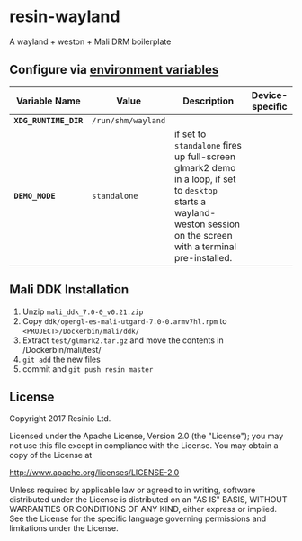 # resin-wayland
A wayland + weston + Mali DRM boilerplate

## Configure via [environment variables](https://docs.resin.io/management/env-vars/)
Variable Name | Value | Description | Device-specific
------------ | ------------- | ------------- | -------------
**`XDG_RUNTIME_DIR`** | `/run/shm/wayland` |  |
**`DEMO_MODE`** | `standalone` | if set to `standalone` fires up full-screen glmark2 demo in a loop, if set to `desktop` starts a wayland-weston session on the screen with a terminal pre-installed. |

## Mali DDK Installation

1. Unzip `mali_ddk_7.0-0_v0.21.zip`
2. Copy `ddk/opengl-es-mali-utgard-7.0-0.armv7hl.rpm` to `<PROJECT>/Dockerbin/mali/ddk/`
3. Extract `test/glmark2.tar.gz` and move the contents in <PROJECT>/Dockerbin/mali/test/
4. `git add` the new files
5. commit and `git push resin master`

## License

Copyright 2017 Resinio Ltd.

Licensed under the Apache License, Version 2.0 (the "License"); you may not use this file except in compliance with the License. You may obtain a copy of the License at

<http://www.apache.org/licenses/LICENSE-2.0>

Unless required by applicable law or agreed to in writing, software distributed under the License is distributed on an "AS IS" BASIS, WITHOUT WARRANTIES OR CONDITIONS OF ANY KIND, either express or implied. See the License for the specific language governing permissions and limitations under the License.
